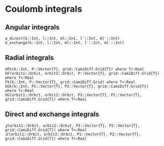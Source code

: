 # Coulomb integrals

## Angular integrals

```@docs
a_direct(k::Int, l::Int, ml::Int, l′::Int, ml′::Int)
b_exchange(k::Int, l::Int, ml::Int, l′::Int, ml′::Int)
```
## Radial integrals

```@docs
UFk(k::Int, P::Vector{T}, grid::CamiDiff.Grid{T}) where T<:Real
UF(orbit1::Orbit, orbit2::Orbit, P::Vector{T}, grid::CamiDiff.Grid{T}) where T<:Real
Fk(k::Int, P::Vector{T}, grid::CamiDiff.Grid) where T<:Real
UGk(k::Int, P1::Vector{T}, P2::Vector{T}, grid::CamiDiff.Grid{T}) where T<:Real
UG(orbit1::Orbit, orbit2::Orbit, P1::Vector{T}, P2::Vector{T}, grid::CamiDiff.Grid{T}) where T<:Real
```

## Direct and exchange integrals

```@docs
𝒥(orbit1::Orbit, orbit2::Orbit, P1::Vector{T}, P2::Vector{T}, grid::CamiDiff.Grid{T}) where T<:Real
𝒦(orbit1::Orbit, orbit2::Orbit, P1::Vector{T}, P2::Vector{T}, grid::CamiDiff.Grid{T}) where T<:Real
```